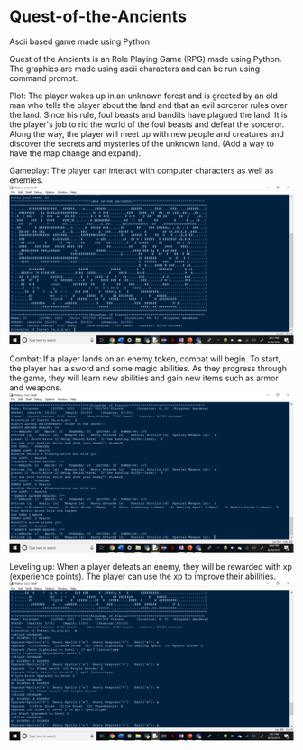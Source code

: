 # Quest-of-the-Ancients
Ascii based game made using Python

Quest of the Ancients is an Role Playing Game (RPG) made using Python. The graphics are made using ascii characters and can be run using command prompt. 

Plot:
The player wakes up in an unknown forest and is greeted by an old man who tells the player about the land and that an evil sorceror rules over the land. Since his rule, foul beasts and bandits have plagued the land. It is the player's job to rid the world of the foul beasts and defeat the sorceror. Along the way, the player will meet up with new people and creatures and discover the secrets and mysteries of the unknown land. (Add a way to have the map change and expand). 

Gameplay:
The player can interact with computer characters as well as enemies. 
![Map](https://github.com/cjmonson17/Quest-of-the-Ancients/blob/master/2019-08-29.png)

Combat:
If a player lands on an enemy token, combat will begin. To start, the player has a sword and some magic abilities. As they progress through the game, they will learn new abilities and gain new items such as armor and weapons. 
![Combat bandit](https://github.com/cjmonson17/Quest-of-the-Ancients/blob/master/2019-08-29%20(1).png)

Leveling up:
When a player defeats an enemy, they will be rewarded with xp (experience points). The player can use the xp to improve their abilities.
![Level up](https://github.com/cjmonson17/Quest-of-the-Ancients/blob/master/2019-08-29%20(2).png)
